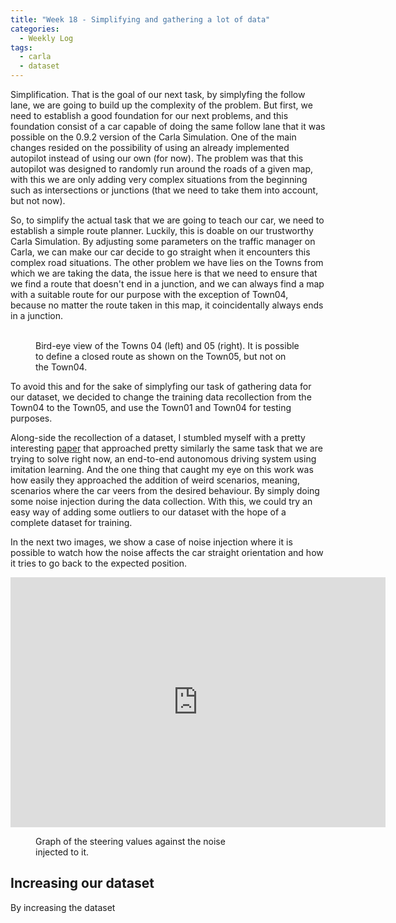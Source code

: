 ```yaml
---
title: "Week 18 - Simplifying and gathering a lot of data"
categories:
  - Weekly Log
tags:
  - carla
  - dataset
---
```


Simplification. That is the goal of our next task, by simplyfing the follow lane, we are going to build up the complexity of the problem. But first, we need to establish a good foundation for our next problems, and this foundation consist of a car capable of doing the same follow lane that it was possible on the 0.9.2 version of the Carla Simulation. One of the main changes resided on the possibility of using an already implemented autopilot instead of using our own (for now). The problem was that this autopilot was designed to randomly run around the roads of a given map, with this we are only adding very complex situations from the beginning such as intersections or junctions (that we need to take them into account, but not now). 

So, to simplify the actual task that we are going to teach our car, we need to establish a simple route planner. Luckily, this is doable on our trustworthy Carla Simulation. By adjusting some parameters on the traffic manager on Carla, we can make our car decide to go straight when it encounters this complex road situations. The other problem we have lies on the Towns from which we are taking the data, the issue here is that we need to ensure that we find a route that doesn't end in a junction, and we can always find a map with a suitable route for our purpose with the exception of Town04, because no matter the route taken in this map, it coincidentally always ends in a junction.

<figure class="half">
  <img src="{{ site.url }}{{ site.baseurl }}/assets/images/Carla_0913Town04.png" alt="">
  <img src="{{ site.url }}{{ site.baseurl }}/assets/images/Carla_0913Town05_painted.png" alt="">
  <figcaption>Bird-eye view of the Towns 04 (left) and 05 (right). It is possible to define a closed route as shown on the Town05, but not on the Town04.</figcaption>
</figure>

To avoid this and for the sake of simplyfing our task of gathering data for our dataset, we decided to change the training data recollection from the Town04 to the Town05, and use the Town01 and Town04 for testing purposes.

Along-side the recollection of a dataset, I stumbled myself with a pretty interesting [paper](https://arxiv.org/pdf/1710.02410.pdf) that approached pretty similarly the same task that we are trying to solve right now, an end-to-end autonomous driving system using imitation learning. And the one thing that caught my eye on this work was how easily they approached the addition of weird scenarios, meaning, scenarios where the car veers from the desired behaviour. By simply doing some noise injection during the data collection. With this, we could try an easy way of adding some outliers to our dataset with the hope of a complete dataset for training.

In the next two images, we show a case of noise injection where it is possible to watch how the noise affects the car straight orientation and how it tries to go back to the expected position.

<iframe src="https://giphy.com/embed/xF2zchGZeY41No9ZSp" width="600" height="400" frameBorder="0" class="align-center" allowFullScreen></iframe>
<p></p>

<figure class="align-center" style="width:70%">
  <img src="{{ site.url }}{{ site.baseurl }}/assets/images/noise_injection.png" alt="">
  <figcaption>Graph of the steering values against the noise injected to it.</figcaption>
</figure>

## Increasing our dataset

By increasing the dataset
